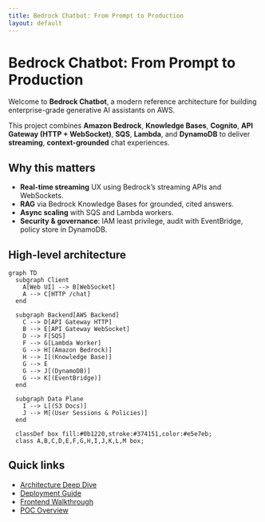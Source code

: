 ```yaml
---
title: Bedrock Chatbot: From Prompt to Production
layout: default
---
```


# Bedrock Chatbot: From Prompt to Production

Welcome to **Bedrock Chatbot**, a modern reference architecture for building enterprise-grade generative AI assistants on AWS.

This project combines **Amazon Bedrock**, **Knowledge Bases**, **Cognito**, **API Gateway (HTTP + WebSocket)**, **SQS**, **Lambda**, and **DynamoDB** to deliver **streaming**, **context-grounded** chat experiences.

## Why this matters
- **Real-time streaming** UX using Bedrock’s streaming APIs and WebSockets.
- **RAG** via Bedrock Knowledge Bases for grounded, cited answers.
- **Async scaling** with SQS and Lambda workers.
- **Security & governance**: IAM least privilege, audit with EventBridge, policy store in DynamoDB.

## High-level architecture

```mermaid
graph TD
  subgraph Client
    A[Web UI] --> B[WebSocket]
    A --> C[HTTP /chat]
  end

  subgraph Backend[AWS Backend]
    C --> D[API Gateway HTTP]
    B --> E[API Gateway WebSocket]
    D --> F[SQS]
    F --> G[Lambda Worker]
    G --> H[(Amazon Bedrock)]
    H --> I[(Knowledge Base)]
    G --> E
    G --> J[(DynamoDB)]
    G --> K[(EventBridge)]
  end

  subgraph Data Plane
    I --> L[(S3 Docs)]
    J --> M[(User Sessions & Policies)]
  end

  classDef box fill:#0b1220,stroke:#374151,color:#e5e7eb;
  class A,B,C,D,E,F,G,H,I,J,K,L,M box;
```

## Quick links
- [Architecture Deep Dive](architecture.md)
- [Deployment Guide](deployment.md)
- [Frontend Walkthrough](frontend.md)
- [POC Overview](poc.md)
